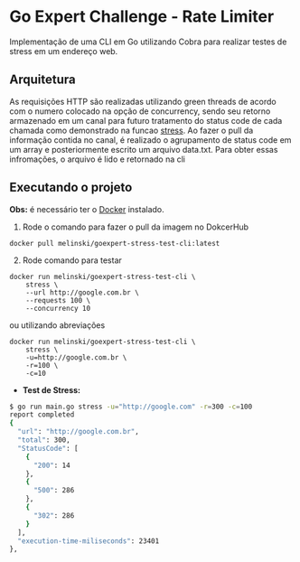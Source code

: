 # Go Expert Challenge - Rate Limiter

Implementação de uma CLI em Go utilizando Cobra para realizar testes de stress em um endereço web.

## Arquitetura

As requisições HTTP são realizadas utilizando green threads de acordo com o numero colocado na opção de concurrency, sendo seu retorno armazenado em um canal para futuro tratamento do status code de cada chamada como demonstrado na funcao [stress](internal/usecases/stress.go). Ao fazer o pull da informação contida no canal, é realizado o agrupamento de status code em um array e posteriormente escrito um arquivo data.txt. Para obter essas infromações, o arquivo é lido e retornado na cli

## Executando o projeto

**Obs:** é necessário ter o [Docker](https://www.docker.com/) instalado.

1. Rode o comando para fazer o pull da imagem no DokcerHub

```
docker pull melinski/goexpert-stress-test-cli:latest
```

2. Rode comando para testar

```
docker run melinski/goexpert-stress-test-cli \
    stress \
    --url http://google.com.br \
    --requests 100 \
    --concurrency 10
```

ou utilizando abreviações

```
docker run melinski/goexpert-stress-test-cli \
    stress \
    -u=http://google.com.br \
    -r=100 \
    -c=10
```

-   **Test de Stress:**

```sh
$ go run main.go stress -u="http://google.com" -r=300 -c=100
report completed
{
  "url": "http://google.com.br",
  "total": 300,
  "StatusCode": [
    {
      "200": 14
    },
    {
      "500": 286
    },
    {
      "302": 286
    }
  ],
  "execution-time-miliseconds": 23401
},
```
